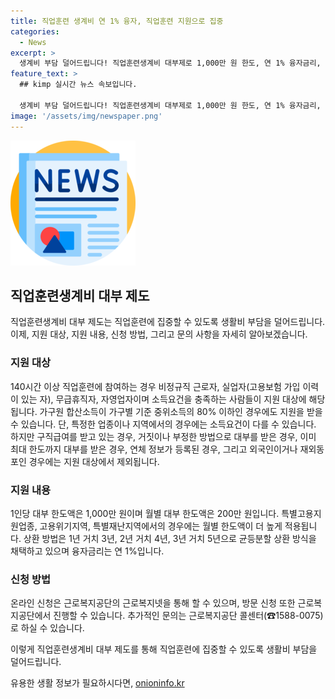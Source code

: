```yaml
---
title: 직업훈련 생계비 연 1% 융자, 직업훈련 지원으로 집중
categories:
  - News
excerpt: >
  생계비 부담 덜어드립니다! 직업훈련생계비 대부제로 1,000만 원 한도, 연 1% 융자금리, 온라인/방문 신청 가능. 근로복지공단 콜센터(☎15880075) 문의.
feature_text: >
  ## kimp 실시간 뉴스 속보입니다.

  생계비 부담 덜어드립니다! 직업훈련생계비 대부제로 1,000만 원 한도, 연 1% 융자금리, 온라인/방문 신청 가능. 근로복지공단 콜센터(☎15880075) 문의.
image: '/assets/img/newspaper.png'
---
```


<p><img src="/assets/img/newspaper.png" alt="kimplant 속보" /></p>

<h2 data-ke-size="size26">직업훈련생계비 대부 제도</h2>

<p>직업훈련생계비 대부 제도는 직업훈련에 집중할 수 있도록 생활비 부담을 덜어드립니다. 이제, 지원 대상, 지원 내용, 신청 방법, 그리고 문의 사항을 자세히 알아보겠습니다.</p>

<h3>지원 대상</h3>

<p data-ke-size="size16">140시간 이상 직업훈련에 참여하는 경우 비정규직 근로자, 실업자(고용보험 가입 이력이 있는 자), 무급휴직자, 자영업자이며 소득요건을 충족하는 사람들이 지원 대상에 해당됩니다. 가구원 합산소득이 가구별 기준 중위소득의 80% 이하인 경우에도 지원을 받을 수 있습니다. 단, 특정한 업종이나 지역에서의 경우에는 소득요건이 다를 수 있습니다. 하지만 구직급여를 받고 있는 경우, 거짓이나 부정한 방법으로 대부를 받은 경우, 이미 최대 한도까지 대부를 받은 경우, 연체 정보가 등록된 경우, 그리고 외국인이거나 재외동포인 경우에는 지원 대상에서 제외됩니다.</p>

<h3>지원 내용</h3>

<p data-ke-size="size16">1인당 대부 한도액은 1,000만 원이며 월별 대부 한도액은 200만 원입니다. 특별고용지원업종, 고용위기지역, 특별재난지역에서의 경우에는 월별 한도액이 더 높게 적용됩니다. 상환 방법은 1년 거치 3년, 2년 거치 4년, 3년 거치 5년으로 균등분할 상환 방식을 채택하고 있으며 융자금리는 연 1%입니다.</p>

<h3>신청 방법</h3>

<p data-ke-size="size16">온라인 신청은 근로복지공단의 근로복지넷을 통해 할 수 있으며, 방문 신청 또한 근로복지공단에서 진행할 수 있습니다. 추가적인 문의는 근로복지공단 콜센터(☎1588-0075)로 하실 수 있습니다.</p>

<p>이렇게 직업훈련생계비 대부 제도를 통해 직업훈련에 집중할 수 있도록 생활비 부담을 덜어드립니다.</p>
유용한 생활 정보가 필요하시다면, <a href="https://onioninfo.kr" rel="dofollow">onioninfo.kr</a>


